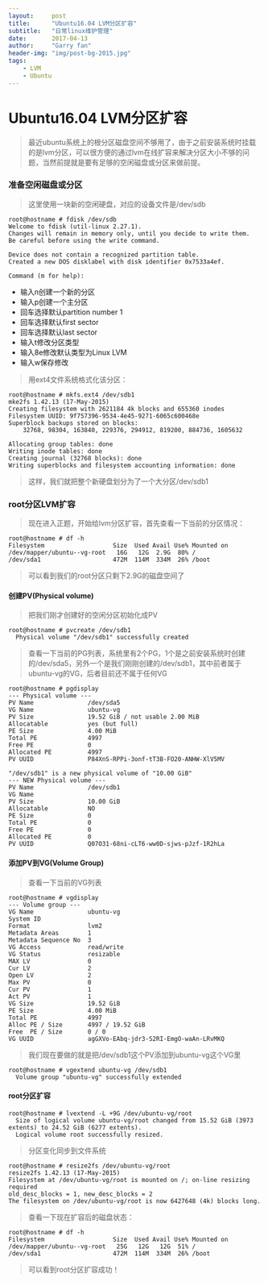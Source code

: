 ```yaml
---
layout:     post
title:      "Ubuntu16.04 LVM分区扩容"
subtitle:   "日常linux维护管理"
date:       2017-04-13
author:     "Garry fan"
header-img: "img/post-bg-2015.jpg"
tags:
    - LVM
    - Ubuntu
---
```


# Ubuntu16.04 LVM分区扩容

>最近ubuntu系统上的根分区磁盘空间不够用了，由于之前安装系统时挂载的是lvm分区，可以很方便的通过lvm在线扩容来解决分区大小不够的问题，当然前提就是要有足够的空闲磁盘或分区来做前提。

### 准备空闲磁盘或分区

>这里使用一块新的空闲硬盘，对应的设备文件是/dev/sdb

```
root@hostname # fdisk /dev/sdb
Welcome to fdisk (util-linux 2.27.1).
Changes will remain in memory only, until you decide to write them.
Be careful before using the write command.

Device does not contain a recognized partition table.
Created a new DOS disklabel with disk identifier 0x7533a4ef.

Command (m for help):
```

* 输入n创建一个新的分区
* 输入p创建一个主分区
* 回车选择默认partition number 1
* 回车选择默认first sector
* 回车选择默认last sector
* 输入t修改分区类型
* 输入8e修改默认类型为Linux LVM
* 输入w保存修改

>用ext4文件系统格式化该分区：

```
root@hostname # mkfs.ext4 /dev/sdb1
mke2fs 1.42.13 (17-May-2015)
Creating filesystem with 2621184 4k blocks and 655360 inodes
Filesystem UUID: 9f757396-9534-4e45-9271-6065c600468e
Superblock backups stored on blocks:
	32768, 98304, 163840, 229376, 294912, 819200, 884736, 1605632

Allocating group tables: done                            
Writing inode tables: done                            
Creating journal (32768 blocks): done
Writing superblocks and filesystem accounting information: done

```

>这样，我们就把整个新硬盘划分为了一个大分区/dev/sdb1


### root分区LVM扩容

>现在进入正题，开始给lvm分区扩容，首先查看一下当前的分区情况：

```
root@hostname # df -h
Filesystem                   Size  Used Avail Use% Mounted on
/dev/mapper/ubuntu--vg-root   16G   12G  2.9G  80% /
/dev/sda1                    472M  114M  334M  26% /boot
```
>可以看到我们的root分区只剩下2.9G的磁盘空间了

#### 创建PV(Physical volume)
>把我们刚才创建好的空闲分区初始化成PV

```
root@hostname # pvcreate /dev/sdb1
  Physical volume "/dev/sdb1" successfully created
```
>查看一下当前的PG列表，系统里有2个PG，1个是之前安装系统时创建的/dev/sda5，另外一个是我们刚刚创建的/dev/sdb1，其中前者属于ubuntu-vg的VG，后者目前还不属于任何VG

```
root@hostname # pgdisplay
--- Physical volume ---
PV Name               /dev/sda5
VG Name               ubuntu-vg
PV Size               19.52 GiB / not usable 2.00 MiB
Allocatable           yes (but full)
PE Size               4.00 MiB
Total PE              4997
Free PE               0
Allocated PE          4997
PV UUID               P84XnS-RPPi-3onf-tT3B-FO20-ANHW-XlV5MV

"/dev/sdb1" is a new physical volume of "10.00 GiB"
--- NEW Physical volume ---
PV Name               /dev/sdb1
VG Name               
PV Size               10.00 GiB
Allocatable           NO
PE Size               0   
Total PE              0
Free PE               0
Allocated PE          0
PV UUID               Q07O31-68ni-cLT6-ww0D-sjws-pJzf-1R2hLa
```

#### 添加PV到VG(Volume Group)

>查看一下当前的VG列表

```
root@hostname # vgdisplay
--- Volume group ---
VG Name               ubuntu-vg
System ID             
Format                lvm2
Metadata Areas        1
Metadata Sequence No  3
VG Access             read/write
VG Status             resizable
MAX LV                0
Cur LV                2
Open LV               2
Max PV                0
Cur PV                1
Act PV                1
VG Size               19.52 GiB
PE Size               4.00 MiB
Total PE              4997
Alloc PE / Size       4997 / 19.52 GiB
Free  PE / Size       0 / 0   
VG UUID               agGXVo-EAbq-jdr3-S2RI-EmgO-waAn-LRvMKQ
```

>我们现在要做的就是把/dev/sdb1这个PV添加到ubuntu-vg这个VG里

```
root@hostname # vgextend ubuntu-vg /dev/sdb1
  Volume group "ubuntu-vg" successfully extended
```

#### root分区扩容

```
root@hostname # lvextend -L +9G /dev/ubuntu-vg/root
  Size of logical volume ubuntu-vg/root changed from 15.52 GiB (3973 extents) to 24.52 GiB (6277 extents).
  Logical volume root successfully resized.
```

>分区变化同步到文件系统

```
root@hostname # resize2fs /dev/ubuntu-vg/root
resize2fs 1.42.13 (17-May-2015)
Filesystem at /dev/ubuntu-vg/root is mounted on /; on-line resizing required
old_desc_blocks = 1, new_desc_blocks = 2
The filesystem on /dev/ubuntu-vg/root is now 6427648 (4k) blocks long.
```

>查看一下现在扩容后的磁盘状态：

```
root@hostname # df -h
Filesystem                   Size  Used Avail Use% Mounted on
/dev/mapper/ubuntu--vg-root   25G   12G   12G  51% /
/dev/sda1                    472M  114M  334M  26% /boot
```

>可以看到root分区扩容成功！

